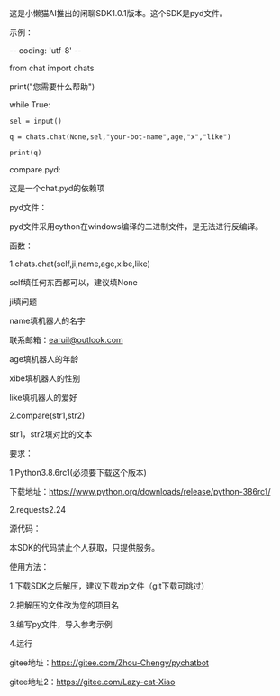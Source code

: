 这是小懒猫AI推出的闲聊SDK1.0.1版本。这个SDK是pyd文件。

示例：

-- coding: 'utf-8' --

from chat import chats

print("您需要什么帮助")

while True:

    sel = input()
    
    q = chats.chat(None,sel,"your-bot-name",age,"x","like")
    
    print(q)

compare.pyd:

这是一个chat.pyd的依赖项

pyd文件：

pyd文件采用cython在windows编译的二进制文件，是无法进行反编译。

函数：

1.chats.chat(self,ji,name,age,xibe,like)

self填任何东西都可以，建议填None

ji填问题

name填机器人的名字

联系邮箱：earuil@outlook.com

age填机器人的年龄

xibe填机器人的性别

like填机器人的爱好

2.compare(str1,str2)

str1，str2填对比的文本

要求：

1.Python3.8.6rc1(必须要下载这个版本)

下载地址：https://www.python.org/downloads/release/python-386rc1/

2.requests2.24

源代码：

本SDK的代码禁止个人获取，只提供服务。

使用方法：

1.下载SDK之后解压，建议下载zip文件（git下载可跳过）

2.把解压的文件改为您的项目名

3.编写py文件，导入参考示例

4.运行

gitee地址：https://gitee.com/Zhou-Chengy/pychatbot

gitee地址2：https://gitee.com/Lazy-cat-Xiao

